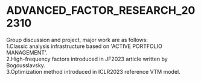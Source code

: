 # ADVANCED_FACTOR_RESEARCH_202310
Group discussion and project, major work are as follows:<br>
1.Classic analysis infrastructure based on 'ACTIVE PORTFOLIO MANAGEMENT'.<br>
2.High-frequency factors introduced in JF2023 article written by Bogousslavsky.<br>
3.Optimization method introduced in ICLR2023 reference VTM model.
